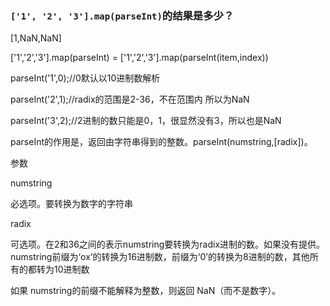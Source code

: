 ### `['1', '2', '3'].map(parseInt)`的结果是多少？

[1,NaN,NaN]

['1','2','3'].map(parseInt) = ['1','2','3'].map(parseInt(item,index))

parseInt('1',0);//0默认以10进制数解析

parseInt('2',1);//radix的范围是2-36，不在范围内  所以为NaN

parseInt('3',2);//2进制的数只能是0，1，很显然没有3，所以也是NaN

parseInt的作用是，返回由字符串得到的整数。parseInt(numstring,[radix])。

参数

numstring

必选项。要转换为数字的字符串

radix

可选项。在2和36之间的表示numstring要转换为radix进制的数。如果没有提供。numstring前缀为‘ox’的转换为16进制数，前缀为‘0’的转换为8进制的数，其他所有的都转为10进制数

如果 numstring的前缀不能解释为整数，则返回 NaN（而不是数字）。 